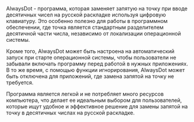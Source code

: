 AlwaysDot - программа, которая заменяет запятую на точку при вводе десятичных чисел на русской раскладке используя цифровую клавиатуру. Это особенно полезно для работы в программном обеспечении, где точка является стандартным разделителем десятичной части числа, независимо от локализации операционной системы.

Кроме того, AlwaysDot может быть настроена на автоматический запуск при старте операционной системы, чтобы пользователи не забывали включать программу перед работой в нужных приложениях. В то же время, с помощью функции игнорирования, AlwaysDot может быть отключена для приложений, где замена запятой на точку не требуется.

Программа является легкой и не потребляет много ресурсов компьютера, что делает ее идеальным выбором для пользователей, которые ищут удобное и эффективное решение для замены запятой на точку в десятичных числах на русской раскладке.
